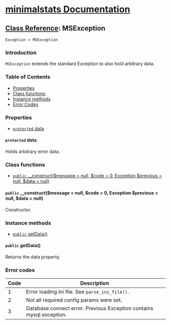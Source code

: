 # [minimalstats Documentation](/)

## [Class Reference](/classes/): MSException

`Exception > MSException`

### Introduction

`MSException` extends the standard Exception to also hold arbitrary data.

### Table of Contents
* [Properties](#properties)
* [Class functions](#class-functions)
* [Instance methods](#instance-methods)
* [Error Codes](#error-codes)

### Properties

* [`protected` data](#protected-data)

#### `protected` data
Holds arbitrary error data.

### Class functions

* [`public` __construct($message = null, $code = 0, Exception $previous = null, $data = null)](#public-constructmessage--null-code--0-exception-previous--null-data--null)

#### `public` __construct($message = null, $code = 0, Exception $previous = null, $data = null)

Constructor. 

### Instance methods

* [`public` getData()](#public-getdata)

#### `public` getData()
Returns the data property.

### Error codes

Code | Description
---|---
1|Error loading ini file. See `parse_ini_file()`.
2|Not all required config params were set.
3|Database connect error. Previous Exception contains mysql exception.
